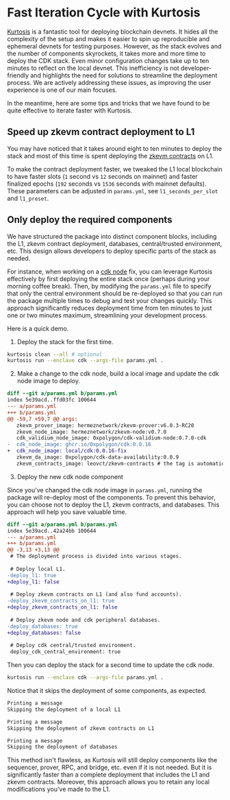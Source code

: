 # Fast Iteration Cycle with Kurtosis

[Kurtosis](https://github.com/kurtosis-tech/kurtosis/) is a fantastic tool for deploying blockchain devnets. It hides all the complexity of the setup and makes it easier to spin up reproducible and ephemeral devnets for testing purposes. However, as the stack evolves and the number of components skyrockets, it takes more and more time to deploy the CDK stack. Even minor configuration changes take up to ten minutes to reflect on the local devnet. This inefficiency is not developer-friendly and highlights the need for solutions to streamline the deployment process. We are actively addressing these issues, as improving the user experience is one of our main focuses.

In the meantime, here are some tips and tricks that we have found to be quite effective to iterate faster with Kurtosis.

## Speed up zkevm contract deployment to L1

You may have noticed that it takes around eight to ten minutes to deploy the stack and most of this time is spent deploying the [zkevm contracts](https://github.com/0xPolygonHermez/zkevm-contracts) on L1.

To make the contract deployment faster, we tweaked the L1 local blockchain to have faster slots (`1` second vs `12` seconds on mainnet) and faster finalized epochs (`192` seconds vs `1536` seconds with mainnet defaults). These parameters can be adjusted in `params.yml`, see `l1_seconds_per_slot` and `l1_preset`.

## Only deploy the required components

We have structured the package into distinct component blocks, including the L1, zkevm contract deployment, databases, central/trusted environment, etc. This design allows developers to deploy specific parts of the stack as needed.

For instance, when working on a [cdk node](https://github.com/0xPolygon/cdk) fix, you can leverage Kurtosis effectively by first deploying the entire stack once (perhaps during your morning coffee break). Then, by modifying the `params.yml` file to specify that only the central environment should be re-deployed so that you can run the package multiple times to debug and test your changes quickly. This approach significantly reduces deployment time from ten minutes to just one or two minutes maximum, streamlining your development process.

Here is a quick demo.

1. Deploy the stack for the first time.

```bash
kurtosis clean --all # optional
kurtosis run --enclave cdk --args-file params.yml .
```

2. Make a change to the cdk node, build a local image and update the cdk node image to deploy.

```diff
diff --git a/params.yml b/params.yml
index 5e39acd..ffd03fc 100644
--- a/params.yml
+++ b/params.yml
@@ -59,7 +59,7 @@ args:
   zkevm_prover_image: hermeznetwork/zkevm-prover:v6.0.3-RC20
   zkevm_node_image: hermeznetwork/zkevm-node:v0.7.0
   cdk_validium_node_image: 0xpolygon/cdk-validium-node:0.7.0-cdk
-  cdk_node_image: ghcr.io/0xpolygon/cdk:0.0.16
+  cdk_node_image: local/cdk:0.0.16-fix
   zkevm_da_image: 0xpolygon/cdk-data-availability:0.0.9
   zkevm_contracts_image: leovct/zkevm-contracts # the tag is automatically replaced by the value of /zkevm_rollup_fork_id/
```

3. Deploy the new cdk node component

Since you've changed the cdk node image in `params.yml`, running the package will re-deploy most of the components. To prevent this behavior, you can choose not to deploy the L1, zkevm contracts, and databases. This approach will help you save valuable time.

```diff
diff --git a/params.yml b/params.yml
index 5e39acd..42a24bb 100644
--- a/params.yml
+++ b/params.yml
@@ -3,13 +3,13 @@
 # The deployment process is divided into various stages.
 
 # Deploy local L1.
-deploy_l1: true
+deploy_l1: false
 
 # Deploy zkevm contracts on L1 (and also fund accounts).
-deploy_zkevm_contracts_on_l1: true
+deploy_zkevm_contracts_on_l1: false
 
 # Deploy zkevm node and cdk peripheral databases.
-deploy_databases: true
+deploy_databases: false
 
 # Deploy cdk central/trusted environment.
 deploy_cdk_central_environment: true
```

Then you can deploy the stack for a second time to update the cdk node.

```bash
kurtosis run --enclave cdk --args-file params.yml .
```

Notice that it skips the deployment of some components, as expected.

```bash
Printing a message
Skipping the deployment of a local L1

Printing a message
Skipping the deployment of zkevm contracts on L1

Printing a message
Skipping the deployment of databases
```

This method isn't flawless, as Kurtosis will still deploy components like the sequencer, prover, RPC, and bridge, etc. even if it is not needed. But it is significantly faster than a complete deployment that includes the L1 and zkevm contracts. Moreover, this approach allows you to retain any local modifications you've made to the L1.
